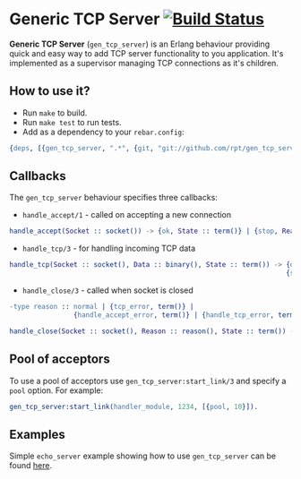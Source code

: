 # Generic TCP Server [![Build Status][travis_ci_image]][travis_ci]

**Generic TCP Server** (`gen_tcp_server`) is an Erlang behaviour providing quick and
easy way to add TCP server functionality to you application. It's implemented as
a supervisor managing TCP connections as it's children.

## How to use it?

 * Run `make` to build.
 * Run `make test` to run tests.
 * Add as a dependency to your `rebar.config`:

``` erlang
{deps, [{gen_tcp_server, ".*", {git, "git://github.com/rpt/gen_tcp_server.git"}}]}.
```

## Callbacks

The `gen_tcp_server` behaviour specifies three callbacks:

 * `handle_accept/1` - called on accepting a new connection

``` erlang
handle_accept(Socket :: socket()) -> {ok, State :: term()} | {stop, Reason :: term()}.
```

 * `handle_tcp/3` - for handling incoming TCP data

``` erlang
handle_tcp(Socket :: socket(), Data :: binary(), State :: term()) -> {ok, State :: term()} |
                                                                     {stop, Reason :: term()}.
```

 * `handle_close/3` - called when socket is closed

``` erlang
-type reason :: normal | {tcp_error, term()} |
                {handle_accept_error, term()} | {handle_tcp_error, term()}.

handle_close(Socket :: socket(), Reason :: reason(), State :: term()) -> ok.
```

## Pool of acceptors

To use a pool of acceptors use `gen_tcp_server:start_link/3` and specify a `pool` option. For example:

``` erlang
gen_tcp_server:start_link(handler_module, 1234, [{pool, 10}]).
```

## Examples

Simple `echo_server` example showing how to use `gen_tcp_server` can be found
[here][echo_server.erl].

[echo_server.erl]:
https://github.com/rpt/gen_tcp_server/blob/master/examples/echo_server.erl
[travis_ci]:
http://travis-ci.org/rpt/gen_tcp_server
[travis_ci_image]:
https://secure.travis-ci.org/rpt/gen_tcp_server.png
